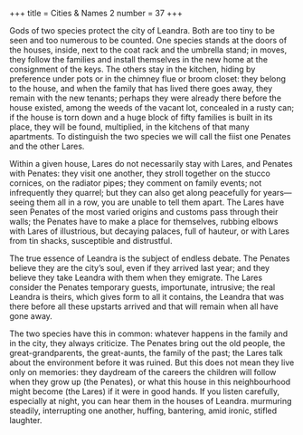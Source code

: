 +++
title = Cities & Names 2
number = 37
+++

Gods of two species protect the city of Leandra. Both are too tiny to be seen and too numerous to be counted. One species stands at the doors of the houses, inside, next to the coat rack and the umbrella stand; in moves, they follow the families and install themselves in the new home at the consignment of the keys. The others stay in the kitchen, hiding by preference under pots or in the chimney flue or broom closet: they belong to the house, and when the family that has lived there goes away, they remain with the new tenants; perhaps they were already there before the house existed, among the weeds of the vacant lot, concealed in a rusty can; if the house is torn down and a huge block of fifty families is built in its place, they will be found, multiplied, in the kitchens of that many apartments. To distinguish the two species we will call the fiist one Penates and the other Lares.

Within a given house, Lares do not necessarily stay with Lares, and Penates with Penates: they visit one another, they stroll together on the stucco cornices, on the radiator pipes; they comment on family events; not infrequently they quarrel; but they can also get along peacefully for years—seeing them all in a row, you are unable to tell them apart. The Lares have seen Penates of the most varied origins and customs pass through their walls; the Penates have to make a place for themselves, rubbing elbows with Lares of illustrious, but decaying palaces, full of hauteur, or with Lares from tin shacks, susceptible and distrustful.

The true essence of Leandra is the subject of endless debate. The Penates believe they are the city’s soul, even if they arrived last year; and they believe they take Leandra with them when they emigrate. The Lares consider the Penates temporary guests, importunate, intrusive; the real Leandra is theirs, which gives form to all it contains, the Leandra that was there before all these upstarts arrived and that will remain when all have gone away.

The two species have this in common: whatever happens in the family and in the city, they always criticize. The Penates bring out the old people, the great-grandparents, the great-aunts, the family of the past; the Lares talk about the environment before it was ruined. But this does not mean they live only on memories: they daydream of the careers the children will follow when they grow up (the Penates), or what this house in this neighbourhood might become (the Lares) if it were in good hands. If you listen carefully, especially at night, you can hear them in the houses of Leandra. murmuring steadily, interrupting one another, huffing, bantering, amid ironic, stifled laughter.